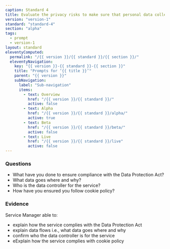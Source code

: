 ```yaml
---
caption: Standard 4
title: Evaluate the privacy risks to make sure that personal data collection requirements are appropriate.
version: "version-1"
standard: "standard-4"
section: "alpha"
tags:
  - prompt
  - version-1
layout: standard
eleventyComputed:
  permalink: "/{{ version }}/{{ standard }}/{{ section }}/"
  eleventyNavigation:
    key: "{{ version }}-{{ standard }}-{{ section }}"
    title: "Prompts for ‘{{ title }}’"
    parent: "{{ version }}"
    subNavigation:
      label: "Sub-navigation"
      items:
        - text: Overview
          href: "/{{ version }}/{{ standard }}/"
          active: false
        - text: Alpha
          href: "/{{ version }}/{{ standard }}/alpha/"
          active: true
        - text: Beta
          href: "/{{ version }}/{{ standard }}/beta/"
          active: false
        - text: Live
          href: "/{{ version }}/{{ standard }}/live"
          active: false
---
```


### Questions

- What have you done to ensure compliance with the Data Protection Act?
- What data goes where and why?
- Who is the data controller for the service?
- How have you ensured you follow cookie policy?

### Evidence

Service Manager able to:

- explain how the service complies with the Data Protection Act
- explain data flows i.e., what data goes where and why
- confirm who the data controller is for the service
- eExplain how the service complies with cookie policy
